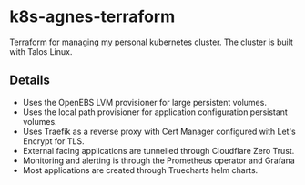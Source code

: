 # k8s-agnes-terraform

Terraform for managing my personal kubernetes cluster. The cluster is built with Talos Linux. 

## Details

- Uses the OpenEBS LVM provisioner for large persistent volumes.
- Uses the local path provisioner for application configuration persistant volumes.
- Uses Traefik as a reverse proxy with Cert Manager configured with Let's Encrypt for TLS.
- External facing applications are tunnelled through Cloudflare Zero Trust.
- Monitoring and alerting is through the Prometheus operator and Grafana
- Most applications are created through Truecharts helm charts.
